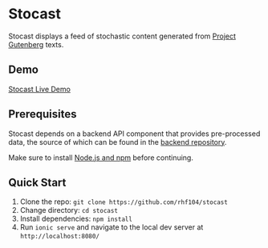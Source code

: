 # Stocast

Stocast displays a feed of stochastic content generated from [Project Gutenberg][gutenberg] texts.

## Demo

[Stocast Live Demo][demo]

## Prerequisites

Stocast depends on a backend API component that provides pre-processed data, the source of which can be found in the [backend repository][backend].

Make sure to install [Node.js and npm][nodejs] before continuing.

## Quick Start

1. Clone the repo: `git clone https://github.com/rhf104/stocast`
2. Change directory: `cd stocast`
3. Install dependencies: `npm install`
4. Run `ionic serve` and navigate to the local dev server at `http://localhost:8080/`

[gutenberg]: https://www.gutenberg.org
[demo]: https://stocast.appspot.com
[backend]: https://github.com/rhf104/stocast-api
[nodejs]: https://nodejs.org